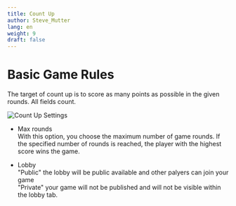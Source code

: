 ```yaml
---
title: Count Up
author: Steve_Mutter
lang: en
weight: 9
draft: false
---
```


# Basic Game Rules

The target of count up is to score as many points as possible in the given rounds. All fields count.

![Count Up Settings](/game-settings/images/countup.png)

- Max rounds </br>
With this option, you choose the maximum number of game rounds. If the specified number of rounds is reached, the player with the highest score wins the game.

- Lobby </br>
"Public" the lobby will be public available and other palyers can join your game </br>
"Private" your game will not be published and will not be visible within the lobby tab. </br>